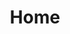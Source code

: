 ---
# https://vitepress.dev/reference/default-theme-home-page
layout: home
title: Home
hero:
  name: 'λ-Calculus: 道生万物'
  text: 在归纳和演绎中探寻抽象的奥秘
  tagline: 即使你并不懂计算机！
  actions:
    - theme: brand
      text: 开始阅读
      link: /ch01-intro
    - theme: alt
      text: 在线演绎 λ-Calculus
      link: /playground
---